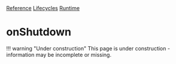 <div class="ompdoc-api-breadcrumbs">
<a href="../../../">Reference</a>
<a href="../../">Lifecycles</a>
<a href="../">Runtime</a>
</div>

# onShutdown

!!! warning "Under construction"
    This page is under construction - information may be incomplete or missing.
